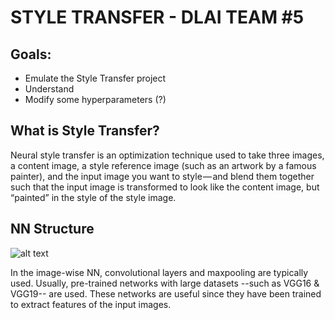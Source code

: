 
# STYLE TRANSFER - DLAI TEAM #5

## Goals:
- Emulate the Style Transfer project
- Understand
- Modify some hyperparameters (?)

## What is Style Transfer?
Neural style transfer is an optimization technique used to take three images, a content image, a style reference image (such as an artwork by a famous painter), and the input image you want to style — and blend them together such that the input image is transformed to look like the content image, but “painted” in the style of the style image.

## NN Structure
 ![alt text](https://raw.githubusercontent.com/username/projectname/branch/path/to/img.png)

 In the image-wise NN, convolutional layers and maxpooling are typically used. Usually, pre-trained networks with large datasets --such as VGG16 & VGG19-- are used. These networks are useful since they have been trained to extract features of the input images.

 


##
